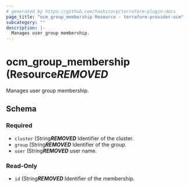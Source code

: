 ```yaml
---
# generated by https://github.com/hashicorp/terraform-plugin-docs
page_title: "ocm_group_membership Resource - terraform-provider-ocm"
subcategory: ""
description: |-
  Manages user group membership.
---
```


# ocm_group_membership (Resource***REMOVED***

Manages user group membership.



<!-- schema generated by tfplugindocs -->
## Schema

### Required

- `cluster` (String***REMOVED*** Identifier of the cluster.
- `group` (String***REMOVED*** Identifier of the group.
- `user` (String***REMOVED*** user name.

### Read-Only

- `id` (String***REMOVED*** Identifier of the membership.


